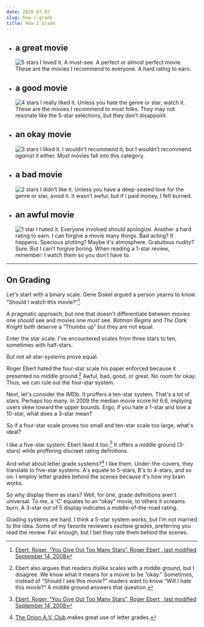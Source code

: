 ```yaml
---
date: 2020-07-07
slug: how-i-grade
title: How I Grade
---
```


- ## a great movie

  ![5 stars](/svg/5-stars.svg) I loved it. A must-see. A perfect or almost perfect movie. These are the movies I recommend to everyone. A hard rating to earn.

- ## a good movie

  ![4 stars](/svg/4-stars.svg) I really liked it. Unless you hate the genre or star, watch it. These are the movies I recommend to most folks. They may not resonate like the 5-star selections, but they don’t disappoint.

- ## an okay movie

  ![3 stars](/svg/3-stars.svg) I liked it. I wouldn’t recommend it, but I wouldn’t recommend _against_ it either. Most movies fall into this category.

- ## a bad movie

  ![2 stars](/svg/2-stars.svg) I didn’t like it. Unless you have a deep-seated love for the genre or star, avoid it. It wasn’t awful, but if I paid money, I felt burned.

- ## an awful movie

  ![1 star](/svg/1-star.svg) I hated it. Everyone involved should apologize. Another a hard rating to earn. I can forgive a movie many things. Bad acting? It happens. Specious plotting? Maybe it's atmosphere. Gratuitous nudity? Sure. But I can't forgive boring. When reading a 1-star review, remember: I watch them so you don’t have to.

---

## On Grading

Let's start with a binary scale. Gene Siskel argued a person yearns to know: “Should I watch this movie?”[^1]

A pragmatic approach, but one that doesn't differentiate between movies one _should_ see and movies one _must_ see. <span data-imdb-id="tt0372784">_Batman Begins_ </span> and <span data-imdb-id="tt0468569">_The Dark Knight_</span> both deserve a “Thumbs up” but they are not equal.

Enter the star scale. I've encountered scales from three stars to ten, sometimes with half-stars.

But not all star-systems prove equal.

Roger Ebert hated the four-star scale his paper enforced because it presented no middle ground.[^2] Awful, bad, good, or great. No room for okay. Thus, we can rule out the four-star system.

Next, let's consider the IMDb. It proffers a ten-star system. That's a lot of stars. Perhaps too many. In 2009 the median movie score hit 6.6, implying users skew toward the upper bounds. Ergo, if you hate a 1-star and love a 10-star, what does a 3-star mean?

So if a four-star scale proves too small and ten-star scale too large, what's ideal?

I like a five-star system. Ebert liked it too.[^1] It offers a middle ground (3-stars) while proffering discreet rating definitions.

And what about letter grade systems?[^3] I like them. Under-the-covers, they translate to five-star systems. A's equate to 5-stars, B's to 4-stars, and so on. I employ letter grades behind the scenes because it's how my brain works.

So why display them as stars? Well, for one, grade definitions aren't universal. To me, a 'C' equates to an “okay” movie, to others it screams burn. A 3-star out of 5 display indicates a middle-of-the-road rating.

Grading systems are hard. I think a 5-star system works, but I'm not married to the idea. Some of my favorite reviewers eschew grades, preferring you read the review. Fair enough, but I bet they rate them behind the scenes.

[^1]: [Ebert, Roger, “You Give Out Too Many Stars”, Roger Ebert , last modified September 14, 2008](http://www.rogerebert.com/rogers-journal/you-give-out-too-many-stars)

[^2]: Ebert also argues that readers dislike scales with a middle ground, but I disagree. We know what it means for a movie to be “okay.” Sometimes, instead of “Should I see this movie?” readers want to know “Will I hate this movie?” A middle ground answers that question.

[^3]: [The Onion A.V. Club](http://www.avclub.com/film/) makes great use of letter grades.
